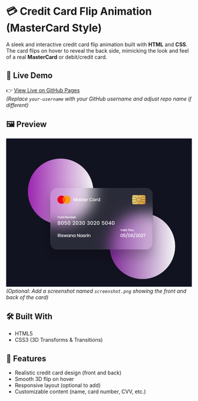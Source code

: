 # 💳 Credit Card Flip Animation (MasterCard Style)

A sleek and interactive credit card flip animation built with **HTML** and **CSS**. The card flips on hover to reveal the back side, mimicking the look and feel of a real **MasterCard** or debit/credit card.

## 🔗 Live Demo

👉 [View Live on GitHub Pages](http://127.0.0.1:5500/flipcard/flip.html)  
*(Replace `your-username` with your GitHub username and adjust repo name if different)*

## 🖼️ Preview

![Card Flip Preview](flip.png)  
*(Optional: Add a screenshot named `screenshot.png` showing the front and back of the card)*

## 🛠️ Built With

- HTML5
- CSS3 (3D Transforms & Transitions)

## 🎯 Features

- Realistic credit card design (front and back)
- Smooth 3D flip on hover
- Responsive layout (optional to add)
- Customizable content (name, card number, CVV, etc.)
